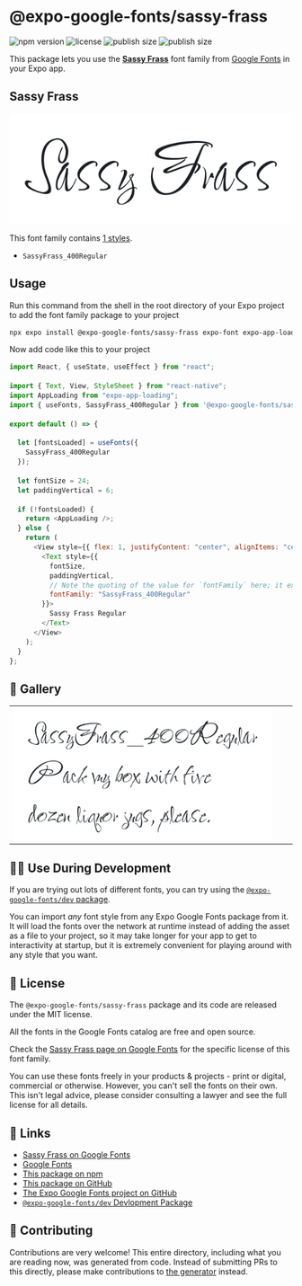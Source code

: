 # @expo-google-fonts/sassy-frass

![npm version](https://flat.badgen.net/npm/v/@expo-google-fonts/sassy-frass)
![license](https://flat.badgen.net/github/license/expo/google-fonts)
![publish size](https://flat.badgen.net/packagephobia/install/@expo-google-fonts/sassy-frass)
![publish size](https://flat.badgen.net/packagephobia/publish/@expo-google-fonts/sassy-frass)

This package lets you use the [**Sassy Frass**](https://fonts.google.com/specimen/Sassy+Frass) font family from [Google Fonts](https://fonts.google.com/) in your Expo app.

## Sassy Frass

![Sassy Frass](./font-family.png)

This font family contains [1 styles](#-gallery).

- `SassyFrass_400Regular`

## Usage

Run this command from the shell in the root directory of your Expo project to add the font family package to your project

```sh
npx expo install @expo-google-fonts/sassy-frass expo-font expo-app-loading
```

Now add code like this to your project

```js
import React, { useState, useEffect } from "react";

import { Text, View, StyleSheet } from "react-native";
import AppLoading from "expo-app-loading";
import { useFonts, SassyFrass_400Regular } from '@expo-google-fonts/sassy-frass';

export default () => {

  let [fontsLoaded] = useFonts({
    SassyFrass_400Regular
  });

  let fontSize = 24;
  let paddingVertical = 6;

  if (!fontsLoaded) {
    return <AppLoading />;
  } else {
    return (
      <View style={{ flex: 1, justifyContent: "center", alignItems: "center" }}>
        <Text style={{
          fontSize,
          paddingVertical,
          // Note the quoting of the value for `fontFamily` here; it expects a string!
          fontFamily: "SassyFrass_400Regular"
        }}>
          Sassy Frass Regular
        </Text>
      </View>
    );
  }
};
```

## 🔡 Gallery


||||
|-|-|-|
|![SassyFrass_400Regular](./SassyFrass_400Regular.ttf.png)||||


## 👩‍💻 Use During Development

If you are trying out lots of different fonts, you can try using the [`@expo-google-fonts/dev` package](https://github.com/expo/google-fonts/tree/master/font-packages/dev#readme).

You can import _any_ font style from any Expo Google Fonts package from it. It will load the fonts over the network at runtime instead of adding the asset as a file to your project, so it may take longer for your app to get to interactivity at startup, but it is extremely convenient for playing around with any style that you want.


## 📖 License

The `@expo-google-fonts/sassy-frass` package and its code are released under the MIT license.

All the fonts in the Google Fonts catalog are free and open source.

Check the [Sassy Frass page on Google Fonts](https://fonts.google.com/specimen/Sassy+Frass) for the specific license of this font family.

You can use these fonts freely in your products & projects - print or digital, commercial or otherwise. However, you can't sell the fonts on their own. This isn't legal advice, please consider consulting a lawyer and see the full license for all details.

## 🔗 Links

- [Sassy Frass on Google Fonts](https://fonts.google.com/specimen/Sassy+Frass)
- [Google Fonts](https://fonts.google.com/)
- [This package on npm](https://www.npmjs.com/package/@expo-google-fonts/sassy-frass)
- [This package on GitHub](https://github.com/expo/google-fonts/tree/master/font-packages/sassy-frass)
- [The Expo Google Fonts project on GitHub](https://github.com/expo/google-fonts)
- [`@expo-google-fonts/dev` Devlopment Package](https://github.com/expo/google-fonts/tree/master/font-packages/dev)

## 🤝 Contributing

Contributions are very welcome! This entire directory, including what you are reading now, was generated from code. Instead of submitting PRs to this directly, please make contributions to [the generator](https://github.com/expo/google-fonts/tree/master/packages/generator) instead.
